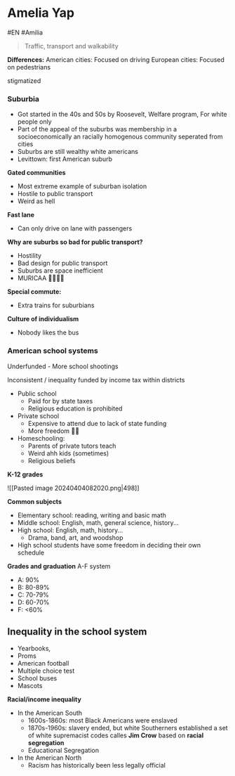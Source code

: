 # Amelia Yap
#EN #Amilia

> Traffic, transport and walkability

**Differences:**
American cities: Focused on driving
European cities: Focused on pedestrians

stigmatized

### Suburbia
- Got started in the 40s and 50s by Roosevelt, Welfare program, For white people only
- Part of the appeal of the suburbs was membership in a socioeconomically an racially homogenous community seperated from cities
- Suburbs are still wealthy white americans
- Levittown: first American suburb

**Gated communities**
- Most extreme example of suburban isolation
- Hostile to public transport
- Weird as hell 

**Fast lane**
- Can only drive on lane with passengers

**Why are suburbs so bad for public transport?**
- Hostility
- Bad design for public transport
- Suburbs are space inefficient
- MURICAA 🦅🦅🦅🦅

**Special commute:**
- Extra trains for suburbians

**Culture of individualism**
- Nobody likes the bus


### American school systems

Underfunded - More school shootings

Inconsistent / inequality
funded by income tax within districts

- Public school
	- Paid for by state taxes
	- Religious education is prohibited 
- Private school
	- Expensive to attend due to lack of state funding
	- More freedom 🦅🦅
- Homeschooling:
	- Parents of private tutors teach
	- Weird ahh kids (sometimes)
	- Religious beliefs

**K-12 grades**

![[Pasted image 20240404082020.png|498]]


**Common subjects**

- Elementary school: reading, writing and basic math
- Middle school: English, math, general science, history...
- High school: English, math, history...
	- Drama, band, art, and woodshop
- High school students have some freedom in deciding their own schedule


**Grades and graduation**
A-F system
- A: 90%
- B: 80-89%
- C: 70-79%
- D: 60-70%
- F: <60%


## Inequality in the school system

- Yearbooks,
- Proms
- American football
- Multiple choice test
- School buses
- Mascots

**Racial/income inequality**
- In the American South
	- 1600s-1860s: most Black Americans were enslaved
	- 1870s-1960s: slavery ended, but white Southerners established a set of white supremacist codes calles **Jim Crow** based on **racial segregation**
	- Educational Segregation
- In the American North
	- Racism has historically been less legally official 

